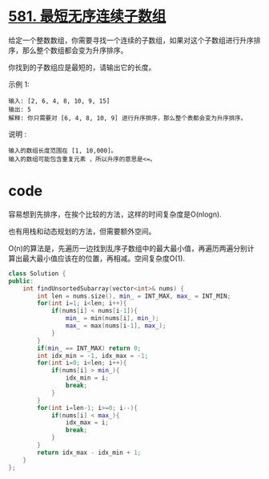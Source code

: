 # [581. 最短无序连续子数组](https://leetcode-cn.com/problems/shortest-unsorted-continuous-subarray/)
给定一个整数数组，你需要寻找一个连续的子数组，如果对这个子数组进行升序排序，那么整个数组都会变为升序排序。

你找到的子数组应是最短的，请输出它的长度。

示例 1:

    输入: [2, 6, 4, 8, 10, 9, 15]
    输出: 5
    解释: 你只需要对 [6, 4, 8, 10, 9] 进行升序排序，那么整个表都会变为升序排序。
说明 :

    输入的数组长度范围在 [1, 10,000]。
    输入的数组可能包含重复元素 ，所以升序的意思是<=。

# code

容易想到先排序，在挨个比较的方法，这样的时间复杂度是O(nlogn).

也有用栈和动态规划的方法，但需要额外空间。

O(n)的算法是，先遍历一边找到乱序子数组中的最大最小值，再遍历两遍分别计算出最大最小值应该在的位置，再相减。空间复杂度O(1).

```c++
class Solution {
public:
    int findUnsortedSubarray(vector<int>& nums) {
        int len = nums.size(), min_ = INT_MAX, max_ = INT_MIN;
        for(int i=1; i<len; i++){
            if(nums[i] < nums[i-1]){
                min_ = min(nums[i], min_);
                max_ = max(nums[i-1], max_);
            }
        }
        if(min_ == INT_MAX) return 0;
        int idx_min = -1, idx_max = -1;
        for(int i=0; i<len; i++){
            if(nums[i] > min_){
                idx_min = i;
                break;
            } 
        }
        for(int i=len-1; i>=0; i--){
            if(nums[i] < max_){
                idx_max = i;
                break;
            } 
        }
        return idx_max - idx_min + 1;
    }
};
```